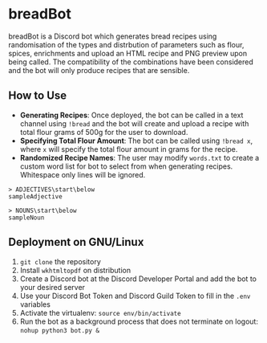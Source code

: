 # breadBot
breadBot is a Discord bot which generates bread recipes using randomisation of the types and distrbution of parameters such as flour, spices, enrichments and upload an HTML recipe and PNG preview upon being called. The compatibility of the combinations have been considered and the bot will only produce recipes that are sensible.

## How to Use
- __Generating Recipes__: Once deployed, the bot can be called in a text channel using `!bread` and the bot will create and upload a recipe with total flour grams of 500g for the user to download.
- __Specifying Total Flour Amount__: The bot can be called using `!bread x`, where `x` will specify the total flour amount in grams for the recipe.
- __Randomized Recipe Names__: The user may modify `words.txt` to create a custom word list for bot to select from when generating recipes. Whitespace only lines will be ignored.
```
> ADJECTIVES\start\below
sampleAdjective

> NOUNS\start\below
sampleNoun
```

## Deployment on GNU/Linux
1. `git clone` the repository
2. Install `wkhtmltopdf` on distribution
3. Create a Discord bot at the Discord Developer Portal and add the bot to your desired server
4. Use your Discord Bot Token and Discord Guild Token to fill in the `.env` variables
5. Activate the virtualenv: `source env/bin/activate`
6. Run the bot as a background process that does not terminate on logout: `nohup python3 bot.py &`